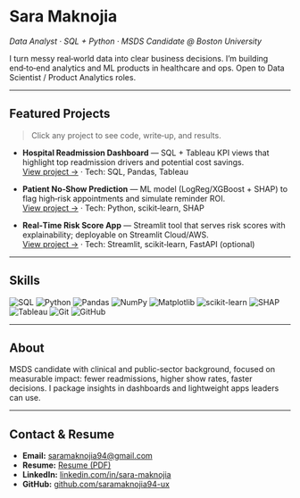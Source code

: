 # Sara Maknojia
_Data Analyst · SQL + Python · MSDS Candidate @ Boston University_

I turn messy real‑world data into clear business decisions. I’m building end‑to‑end analytics and ML products in healthcare and ops. Open to Data Scientist / Product Analytics roles.

---

## Featured Projects
> Click any project to see code, write‑up, and results.

- **Hospital Readmission Dashboard** — SQL + Tableau KPI views that highlight top readmission drivers and potential cost savings.  
  [View project →](/projects/readmission-dashboard) · Tech: SQL, Pandas, Tableau

- **Patient No‑Show Prediction** — ML model (LogReg/XGBoost + SHAP) to flag high‑risk appointments and simulate reminder ROI.  
  [View project →](/projects/no-show-prediction) · Tech: Python, scikit‑learn, SHAP

- **Real‑Time Risk Score App** — Streamlit tool that serves risk scores with explainability; deployable on Streamlit Cloud/AWS.  
  [View project →](/projects/risk-score-app) · Tech: Streamlit, scikit‑learn, FastAPI (optional)

---

## Skills

![SQL](https://img.shields.io/badge/SQL-blue) ![Python](https://img.shields.io/badge/Python-yellow)
![Pandas](https://img.shields.io/badge/Pandas-blue) ![NumPy](https://img.shields.io/badge/NumPy-lightblue)
![Matplotlib](https://img.shields.io/badge/Matplotlib-orange) ![scikit-learn](https://img.shields.io/badge/scikit--learn-lightgrey)
![SHAP](https://img.shields.io/badge/SHAP-purple) ![Tableau](https://img.shields.io/badge/Tableau-blue)
![Git](https://img.shields.io/badge/Git-orange) ![GitHub](https://img.shields.io/badge/GitHub-black)


---

## About
MSDS candidate with clinical and public‑sector background, focused on measurable impact: fewer readmissions, higher show rates, faster decisions. I package insights in dashboards and lightweight apps leaders can use.

---

## Contact & Resume
- **Email:** [saramaknojia94@gmail.com](mailto:saramaknojia94@gmail.com) 
- **Resume:** [Resume (PDF)](/assets/Sara_Maknojia_Resume.pdf) 
- **LinkedIn:** [linkedin.com/in/sara-maknojia](https://www.linkedin.com/in/sara-maknojia)
- **GitHub:** [github.com/saramaknojia94-ux](https://github.com/saramaknojia94-ux)  

